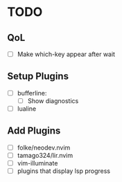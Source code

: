 # TODO

## QoL

- [ ] Make which-key appear after wait

## Setup Plugins

- [ ] bufferline:
  - [ ] Show diagnostics
- [ ] lualine

## Add Plugins

- [ ] folke/neodev.nvim
- [ ] tamago324/lir.nvim
- [ ] vim-illuminate
- [ ] plugins that display lsp progress
